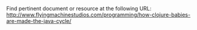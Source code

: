 Find pertinent document or resource at the following URL:
http://www.flyingmachinestudios.com/programming/how-clojure-babies-are-made-the-java-cycle/
